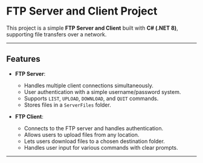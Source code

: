 ﻿# FTP Server and Client Project

This project is a simple **FTP Server and Client** built with **C# (.NET 8)**, supporting file transfers over a network.

---

## **Features**
- **FTP Server**:
  - Handles multiple client connections simultaneously.
  - User authentication with a simple username/password system.
  - Supports `LIST`, `UPLOAD`, `DOWNLOAD`, and `QUIT` commands.
  - Stores files in a `ServerFiles` folder.

- **FTP Client**:
  - Connects to the FTP server and handles authentication.
  - Allows users to upload files from any location.
  - Lets users download files to a chosen destination folder.
  - Handles user input for various commands with clear prompts.

---